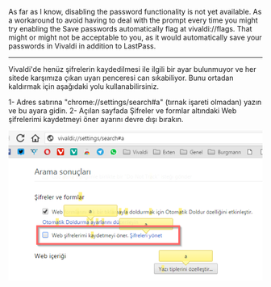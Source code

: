 As far as I know, disabling the password functionality is not yet available. As a workaround to avoid having to deal with the prompt every time you might try enabling the Save passwords automatically flag at vivaldi://flags. That might or might not be acceptable to you, as it would automatically save your passwords in Vivaldi in addition to LastPass.

----------------

Vivaldi'de henüz şifrelerin kaydedilmesi ile ilgili bir ayar bulunmuyor ve her sitede karşımıza çıkan uyarı penceresi can sıkabiliyor. Bunu ortadan kaldırmak için aşağıdaki yolu kullanabilirsiniz.

1- Adres satırına "chrome://settings/search#a" (tırnak işareti olmadan) yazın ve bu ayara gidin.
2- Açılan sayfada Şifreler ve formlar altındaki Web şifrelerimi kaydetmeyi öner ayarını devre dışı bırakın.

![şifre hatırlatma](/images/disablepass.png)
